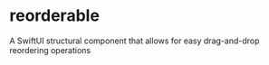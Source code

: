 # reorderable
A SwiftUI structural component that allows for easy drag-and-drop reordering operations
